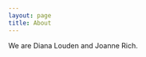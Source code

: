 ```yaml
---
layout: page
title: About
---
```


<p class="message">
  We are Diana Louden and Joanne Rich.
</p>

